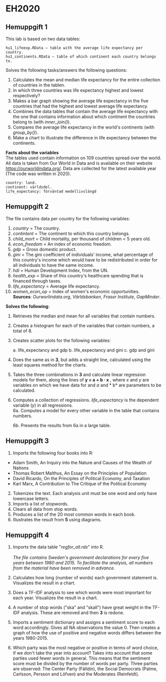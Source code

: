 # EH2020

## Hemuppgift 1
This lab is based on two data tables:

    hu1_lifeexp.RData – table with the average life expectancy per country.
    hu1_continents.RData – table of which continent each country belongs to.

Solves the following tasks/answers the following questions:
1. Calculates the mean and median life expectancy for the entire collection of countries in the tablen.
2. In which three countries was life expectancy highest and lowest respectively?
3. Makes a bar graph showing the average life expectancy in the five countries that had the highest and lowest average life expectancy.
4. Combines the data tables that contain the average life expectancy with the one that contains information about which continent the countries belong to (with *inner_join()*).
5. Compares the average life expectancy in the world's continents (with *group_by()*).
6. Make a chart to illustrate the difference in life expectancy between the continents.

**Facts about the variables**\
The tables used contain information on 109 countries spread over the world. All data is taken from Our World in Data and is available on their website https://ourworldindata.org/. Data are collected for the latest available year (The code was written in 2020).

    country: land.
    continent: världsdel.
    life_expectancy: förväntad medellivslängd

## Hemuppgift 2
The file contains data per country for the following variables:
1. *country* = The country.
2. *contintent* = The continent to which this country belongs.
3. *child_mort* = Child mortality, per thousand of children < 5 years old.
4. *econ_freedom* = An index of economic freedom.
5. *gdp* = Gross domestic product.
6. *gini* = The gini coefficient of individuals' income, what percentage of this country's income which would have to be redistributed in order for all individuals to have the same income.
7. *hdi* = Human Development Index, from the UN.
8. *health_exp* = Share of this country's healthcare spending that is financed through taxes.
9. *life_expectancy* = Average life expectancy.
10. *women_econ_op* = Index of women's economic opportunities.
\
**Sources**: *Ourworlindata.org*, *Världsbanken*, *Fraser Institute*, *GapMinder*.

**Solves the following**:
1. Retrieves the median and mean for all variables that contain numbers.
2. Creates a histogram for each of the variables that contain numbers, a total of 8.
3. Creates scatter plots for the following variables:

    a. life_expectancy and gdp
    b. life_expectancy and gini
    c. gdp and gini

4. Does the same as in **3**, but adds a straight line, calculated using the least squares method for the charts.
5. Takes the three combinations in **3** and calculate linear regression models for them, along the lines of **y = a + b · x** , where *x* and *y* are variables on which we have data for and *a* and * b* are parameters to be calculated. 
6. Computes a collection of regressions. *life_expectancy* is the dependent variable (*y*) in all regressions.\
    6a. Computes a model for every other variable in the table that contains numbers.

    6b. Presents the results from 6a in a large table.

## Hemuppgift 3
1. Imports the following four books into R:
- Adam Smith, An Inquiry into the Nature and Causes of the Wealth of Nations 
- Thomas Robert Malthus, An Essay on the Principles of Population
- David Ricardo, On the Principles of Political Economy, and Taxation
- Karl Marx, A Contribution to The Critique of the Political Economy

2. Tokenizes the text. Each analysis unit must be one word and only have lowercase letters.
3. Imports a list of stopwords.
4. Clears all data from stop words.
5. Produces a list of the 20 most common words in each book.
6. Illustrates the result from **5** using diagrams.

## Hemuppgift 4

1.	Imports the data table "*regfor_all.rds*" into R.
\
\
*The file contains Sweden's government declarations for every five years between 1980 and 2015. To facilitate the analysis, all numbers from the material have been removed in advance.* 

2.	Calculates how long (number of words) each government statement is. Visualizes the result in a chart.

3.	Does a TF-IDF analysis to see which words were most important for each year. Visualizes the result in a chart.

4.	A number of stop words ("ska" and "skall") have great weight in the TF-IDF analysis. These are removed and then **3** is redone.

5.	Imports a sentiment dictionary and assigns a sentiment score to each word accordingly. Gives all NA observations the value 0. Then creates a graph of how the use of positive and negative words differs between the years 1980-2015.

6.	Which party was the most negative or positive in terms of word choice, if we don't take the year into account? Takes into account that some parties used fewer words in general. This means that the sentiment score must be divided by the number of words per party. Three parties are observed: The Center Party (Fälldin), the Social Democrats (Palme, Carlsson, Persson and Löfven) and the Moderates (Reinfeldt).

